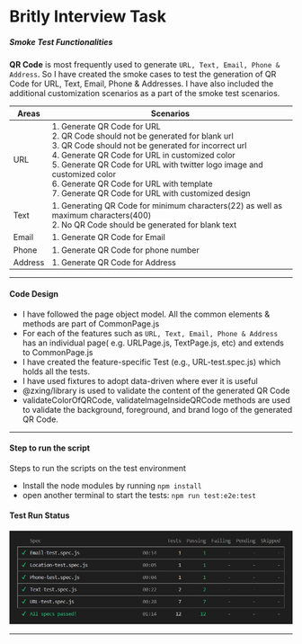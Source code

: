 # Britly Interview Task

#####   Smoke Test Functionalities 

**QR Code** is most frequently used to generate `URL, Text, Email, Phone & Address`. So I have created the smoke cases to test the generation of QR Code for URL, Text, Email, Phone & Addresses. I have also included the additional customization scenarios as a part of the smoke test scenarios.
 
Areas	| Scenarios
--------|-----------
URL     | 1. Generate QR Code for URL <br> 2. QR Code should not be generated for blank url <br> 3. QR Code should not be generated for incorrect url  <br> 4. Generate QR Code for URL in customized color <br> 5. Generate QR Code for URL with twitter logo image and customized color  <br>  6. Generate QR Code for URL with template <br> 7. Generate QR Code for URL with customized design   
Text    | 1. Generating QR Code for minimum characters(22) as well as maximum characters(400)   <br> 2. No QR Code should be generated for blank text  
Email   | 1. Generate QR Code for Email 
Phone   | 1. Generate QR Code for phone number  
Address | 1. Generate QR Code for Address   

<hr> 

#### Code Design  

- I have followed the page object model. All the common elements & methods are part of CommonPage.js 
- For each of the features such as `URL, Text, Email, Phone & Address` has an individual page( e.g. URLPage.js, TextPage.js, etc) and extends to CommonPage.js 
- I have created the feature-specific Test (e.g., URL-test.spec.js) which holds all the tests. 
- I have used fixtures to adopt data-driven where ever it is useful 
- @zxing/library is used to validate the content of the generated QR Code 
- validateColorOfQRCode, validateImageInsideQRCode methods are used to validate the background, foreground, and brand logo of the generated QR Code. 

<hr>

#### Step to run the script
Steps to run the scripts on the test environment
*    Install the node modules by running ``` npm install ```
*    open another terminal to start the tests: ``` npm run test:e2e:test ```

#### Test Run Status
<p align="center">
<img src="https://github.com/gsumit1/BitlyCaseStudy/blob/master/TestExecutionResult.JPG">
</p>
<hr>
